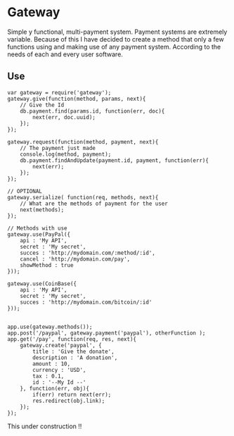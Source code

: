 # Gateway

Simple y functional, multi-payment system. Payment systems are extremely variable. Because of this I have decided to create a method that only a few functions using and making use of any payment system. According to the needs of each and every user software.


## Use

	var gateway = require('gateway');
	gateway.give(function(method, params, next){
		// Give the Id
		db.payment.find(params.id, function(err, doc){
			next(err, doc.uuid);
		});
	});

	gateway.request(function(method, payment, next){
		// The payment just made
		console.log(method, payment);
		db.payment.findAndUpdate(payment.id, payment, function(err){
			next(err);
		});
	});

	// OPTIONAL
	gateway.serialize( function(req, methods, next){
		// What are the methods of payment for the user
		next(methods);
	});

	// Methods with use
	gateway.use(PayPal({
		api : 'My API',
		secret : 'My secret',
		succes : 'http://mydomain.com/:method/:id',
		cancel : 'http://mydomain.com/pay',
		showMethod : true
	}));

	gateway.use(CoinBase({
		api : 'My API',
		secret : 'My secret',
		succes : 'http://mydomain.com/bitcoin/:id'
	}));


	app.use(gateway.methods());
	app.post('/paypal', gateway.payment('paypal'), otherFunction );
	app.get('/pay', function(req, res, next){
		gateway.create('paypal', {
			title : 'Give the donate',
			description : 'A donation',
			amount : 10,
			currency : 'USD',
			tax : 0.1,
			id : '--My Id --'
		}, function(err, obj){
			if(err) return next(err);
			res.redirect(obj.link);
		});
	});

This under construction !!